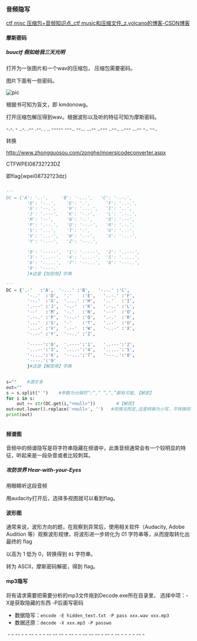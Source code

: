 ### 音频隐写





[ctf misc 压缩包+音频知识点_ctf music和压缩文件_z.volcano的博客-CSDN博客](https://blog.csdn.net/weixin_45696568/article/details/118573215)

#### 摩斯密码

##### buuctf 假如给我三天光明

打开为一张图片和一个wav的压缩包， 压缩包需要密码。

图片下面有一些密码。

![pic](C:\Users\86157\Desktop\新建文件夹\假如给我三天光明\pic.jpg)

根据书可知为盲文，即 kmdonowg。

打开压缩包解压得到wav。根据波形以及听的特征可知为摩斯密码。

-.-.  -  ..-.  .--  .--.  .  ..  -----  ---..  --...  ...--  ..---  ..--..  ..---  ...--  -..  --..

转换

http://www.zhongguosou.com/zonghe/moersicodeconverter.aspx

CTFWPEI08732?23DZ

即flag{wpei08732?23dz}



```py

'''
DC = {'A': '.-',     'B': '-...',   'C': '-.-.',
        'D': '-..',    'E': '.',      'F': '..-.',
        'G': '--.',    'H': '....',   'I': '..',
        'J': '.---',   'K': '-.-',    'L': '.-..',
        'M': '--',     'N': '-.',     'O': '---',
        'P': '.--.',   'Q': '--.-',   'R': '.-.',
        'S': '...',    'T': '-',      'U': '..-',
        'V': '...-',   'W': '.--',    'X': '-..-',
        'Y': '-.--',   'Z': '--..',

        '0': '-----',  '1': '.----',  '2': '..---',
        '3': '...--',  '4': '....-',  '5': '.....',
        '6': '-....',  '7': '--...',  '8': '---..',
        '9': '----.'
        }#这是【加密用】字典
  
'''
DC = {'.-'   :'A',  '-...' :'B',   '-.-.' :'C',
        '-..'  :'D',  '.'    :'E',   '..-.' :'F',
        '--.'  :'G',  '....' :'H',   '..'   :'I',
        '.---' :'J',  '-.-'  :'K',   '.-..' :'L',
        '--'   :'M',  '-.'   :'N',   '---'  :'O',
        '.--.' :'P',  '--.-' :'Q',   '.-.'  :'R',
        '...'  :'S',  '-'    :'T',   '..-'  :'U',
        '...-' :'V',  '.--'  :'W',   '-..-' :'X',
        '-.--' :'Y',  '--..' :'Z',

        '-----':'0',  '.----':'1',   '..---':'2',
        '...--':'3',  '....-':'4',   '.....':'5',
        '-....':'6',  '--...':'7',   '---..':'8',
        '----.':'9' 
        }#这是【解密用】字典


s=""	#源文本
out=""
s = s.split(" ")	#参数为分隔符“;”,“ ”,“,”都有可能,【解密】
for i in s:
    out += str(DC.get(i,"<null>"))        #【解密】
out=out.lower().replace('<null>', '')	#视情况而定,这里转换为小写，不转换则注释
print(out)



```

#### 频谱图

音频中的频谱隐写是将字符串隐藏在频谱中，此类音频通常会有一个较明显的特征，听起来是一段杂音或者比较刺耳。

##### 攻防世界 Hear-with-your-Eyes

用眼睛听这段音频

用audacity打开后，选择多视图就可以看到flag。

#### 波形图

通常来说，波形方向的题，在观察到异常后，使用相关软件（Audacity, Adobe Audition 等）观察波形规律，将波形进一步转化为 01 字符串等，从而提取转化出最终的 flag

以高为 1 低为 0，转换得到 `01` 字符串。

转为 ASCII，摩斯密码解密，得到 flag。

#### mp3隐写

将有请求需要把需要分析的mp3文件拖到Decode.exe所在目录里， 选择中项：-X是获取隐藏的东西 -P后面写密码

- 数据隐写：`encode -E hidden_text.txt -P pass xxx.wav xxx.mp3`
- 数据还原：`decode -X xxx.mp3 -P passwo`

​     - - -- - - -- - - - -- -- -- - -- - - -- -- -- - -- - -- - - - - -- -